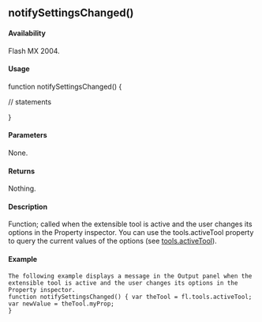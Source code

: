 ## notifySettingsChanged()

#### Availability

Flash MX 2004.

#### Usage

function notifySettingsChanged() {
>
// statements
>
}

#### Parameters

None.

#### Returns

Nothing.

#### Description

Function; called when the extensible tool is active and the user changes its options in the Property inspector. You can use the tools.activeTool property to query the current values of the options (see [tools.activeTool](#_bookmark1107)).

#### Example

```
The following example displays a message in the Output panel when the extensible tool is active and the user changes its options in the Property inspector.
function notifySettingsChanged() { var theTool = fl.tools.activeTool; var newValue = theTool.myProp;
}

```